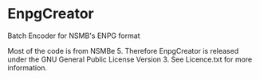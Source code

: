 # EnpgCreator
Batch Encoder for NSMB's ENPG format

Most of the code is from NSMBe 5.
Therefore EnpgCreator is released under the GNU General Public License Version 3.
See Licence.txt for more information.
